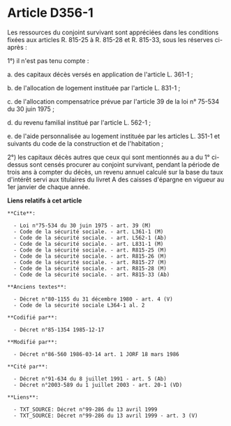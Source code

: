 # Article D356-1

Les ressources du conjoint survivant sont appréciées dans les conditions fixées aux articles R. 815-25 à R. 815-28 et R.
815-33, sous les réserves ci-après : 

1°) il n'est pas tenu compte : 

a. des capitaux décès versés en application de l'article L. 361-1 ; 

b. de l'allocation de logement instituée par l'article L. 831-1 ;    

c. de l'allocation compensatrice prévue par l'article 39 de la loi n° 75-534 du 30 juin 1975 ; 

d. du revenu familial institué par l'article L. 562-1 ; 

e. de l'aide personnalisée au logement instituée par les articles L. 351-1 et suivants du code de la construction et de
l'habitation ;    

2°) les capitaux décès autres que ceux qui sont mentionnés au a du 1° ci-dessus sont censés procurer au conjoint survivant,
pendant la période de trois ans à compter du décès, un revenu annuel calculé sur la base du taux d'intérêt servi aux
titulaires du livret A des caisses d'épargne en vigueur au 1er janvier de chaque année.

**Liens relatifs à cet article**

	**Cite**:

	  - Loi n°75-534 du 30 juin 1975 - art. 39 (M)
	  - Code de la sécurité sociale. - art. L361-1 (M)
	  - Code de la sécurité sociale. - art. L562-1 (Ab)
	  - Code de la sécurité sociale. - art. L831-1 (M)
	  - Code de la sécurité sociale. - art. R815-25 (M)
	  - Code de la sécurité sociale. - art. R815-26 (M)
	  - Code de la sécurité sociale. - art. R815-27 (M)
	  - Code de la sécurité sociale. - art. R815-28 (M)
	  - Code de la sécurité sociale. - art. R815-33 (Ab)

	**Anciens textes**:

	  - Décret n°80-1155 du 31 décembre 1980 - art. 4 (V)
	  - Code de la sécurité sociale L364-1 al. 2

	**Codifié par**:

	  - Décret n°85-1354 1985-12-17

	**Modifié par**:

	  - Décret n°86-560 1986-03-14 art. 1 JORF 18 mars 1986

	**Cité par**:

	  - Décret n°91-634 du 8 juillet 1991 - art. 5 (Ab)
	  - Décret n°2003-589 du 1 juillet 2003 - art. 20-1 (VD)

	**Liens**:

	  - TXT_SOURCE: Décret n°99-286 du 13 avril 1999
	  - TXT_SOURCE: Décret n°99-286 du 13 avril 1999 - art. 3 (V)
